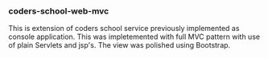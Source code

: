 ### coders-school-web-mvc

This is extension of coders school service previously implemented as console application.
This was impletemented with full MVC pattern with use of plain Servlets and jsp's. The view was polished using Bootstrap.

